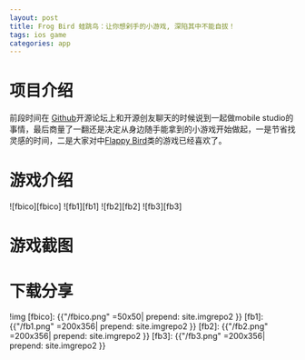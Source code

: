 ```yaml
---
layout: post
title: Frog Bird 蛙跳鸟：让你想剁手的小游戏, 深陷其中不能自拔！   
tags: ios game
categories: app
---
```

# 项目介绍

前段时间在 [Github][Github]开源论坛上和开源创友聊天的时候说到一起做mobile studio的事情，最后商量了一翻还是决定从身边随手能拿到的小游戏开始做起，一是节省找灵感的时间，二是大家对中[Flappy Bird][Flappy Bird]类的游戏已经喜欢了。

# 游戏介绍

![fbico][fbico]
![fb1][fb1] ![fb2][fb2] ![fb3][fb3]

# 游戏截图



# 下载分享

[Github]:http://baike.baidu.com/item/github
[flappy bird]:http://baike.baidu.com/view/12097039.htm

!img
[fbico]: {{"/fbico.png" =50x50| prepend: site.imgrepo2 }}
[fb1]: {{"/fb1.png" =200x356| prepend: site.imgrepo2 }}
[fb2]: {{"/fb2.png" =200x356| prepend: site.imgrepo2 }}
[fb3]: {{"/fb3.png" =200x356| prepend: site.imgrepo2 }}